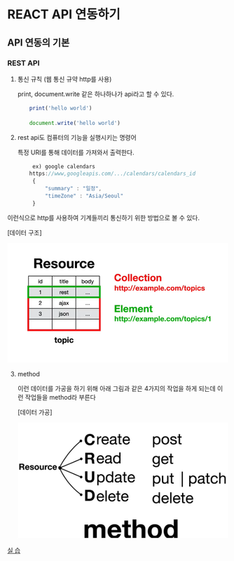 # REACT API 연동하기

## API 연동의 기본
### REST API

1. 통신 규칙 (웹 통신 규약 http를 사용)

    print, document.write 같은 하나하나가 api라고 할 수 있다.

```jsx
       print('hello world')
    
       document.write('hello world')
```

2. rest api도 컴퓨터의 기능을 실행시키는 명령어

    특정 URI를 통해 데이터를 가져와서 출력한다.
```jsx
        ex) google calendars
       https://www,googleapis.com/.../calendars/calendars_id
        {
            "summary" : "일정",
            "timeZone" : "Asia/Seoul"
        }
```

이런식으로 http를 사용하여 기계들끼리 통신하기 위한 방법으로 볼 수 있다.

   [데이터 구조]
   
   ![1.png](1.png)

3. method

   이런 데이터를 가공을 하기 위해 아래 그림과 같은 4가지의 작업을 하게 되는데 이런 작업들을 method라 부른다


   [데이터 가공]

   ![2.png](2.png)
   
[실 습](http://localhost:3000)

